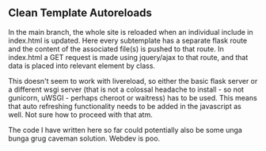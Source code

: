 ## Clean Template Autoreloads

In the main branch, the whole site is reloaded when an individual include in index.html is updated.
Here every subtemplate has a separate flask route and the content of the associated file(s) is pushed to that route. In index.html a GET request is made using jquery/ajax to that route, and that data is placed into relevant element by class.

This doesn't seem to work with livereload, so either the basic flask server or a different wsgi server (that is not a colossal headache to install - so not gunicorn, uWSGI - perhaps cheroot or waitress) has to be used. This means that auto refreshing functionality needs to be added in the javascript as well. Not sure how to proceed with that atm.

The code I have written here so far could potentially also be some unga bunga grug caveman solution. Webdev is poo.
